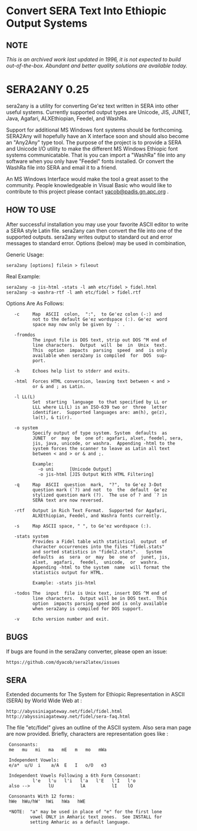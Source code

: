 # Convert SERA Text Into Ethiopic Output Systems

## NOTE
*This is an archived work last updated in 1996, it is not expected to
 build out-of-the-box.  Abundant and better quality solutions are
 available today.*


SERA2ANY 0.25
=============

sera2any is a utility for converting Ge'ez text written in SERA into other
useful systems.  Currently supported output types are Unicode, JIS, JUNET,
Java, Agafari, ALXEthiopian, Feedel, and WashRa.

Support for additional MS Windows font systems should be forthcoming. SERA2Any
will hopefully have an X interface soon and should also become an "Any2Any"
type tool.  The purpose of the project is to provide a SERA and Unicode I/O 
utility to make the different MS Windows Ethiopic font systems communicatable.
That is you can import a "WashRa" file into any software when you only have
"Feedel" fonts installed.  Or convert the WashRa file into SERA and email it
to a friend.

An MS Windows Interface would make the tool a great asset to the community.
People knowledgeable in Visual Basic who would like to contribute to this
project please contact yacob@padis.gn.apc.org .


HOW TO USE
----------

After successful installation you may use your favorite ASCII editor to write
a SERA style Latin file.  sera2any can then convert the file into one of the
supported outputs.  sera2any writes output to standard out and error messages
to standard error. Options (below) may be used in combination, 

Generic Usage:

    sera2any [options] filein > fileout

Real Example:

    sera2any -o jis-html -stats -l amh etc/fidel > fidel.html
    sera2any -o washra-rtf -l amh etc/fidel > fidel.rtf


Options Are As Follows:

       -c     Map  ASCII  colon,  ":",  to Ge'ez colon (-:) and
              not to the default Ge'ez wordspace (:). Ge'ez  word
              space may now only be given by `: .

       -fromdos
              The input file is DOS text, strip out DOS ^M end of
              line characters.  Output  will  be  in  Unix  text.
              This  option  impacts  parsing  speed  and  is only
              available when sera2any is compiled  for  DOS  sup-
              port.

       -h     Echoes help list to stderr and exits.

       -html  Forces HTML conversion, leaving text between < and >
              or & and ; as Latin.

       -l LL(L)
              Set  starting  language  to that specified by LL or
              LLL where LL(L) is an ISO-639 two or  three  letter
              identifier.  Supported languages are: am(h), ge(z),
              la(t), & ti(r).

       -o system
              Specify output of type system. System  defaults  as
              JUNET  or  may  be  one of: agafari, alxet, feedel, sera,
			  jis, java, unicode, or washra.  Appending -html to the 
			  system forces the scanner to leave as Latin all text 
			  between < and > or & and ;.

              Example:
                -o uni      [Unicode Output]
                -o jis-html [JIS Output With HTML Filtering]

       -q     Map  ASCII  question  mark,  "?",  to Ge'ez 3-Dot
              question mark (`?) and not  to  the  default  Ge'ez
              stylized question mark (?).  The use of ? and `? in
              SERA text are now reversed.

       -rtf   Output in Rich Text Format.  Supported for Agafari,
              ALXEthiopian, Feedel, and Washra fonts currently.

       -s     Map ASCII space, " ", to Ge'ez wordspace (:).

       -stats system
              Provides a Fidel table with statistical  output  of
              character occurrences into the files "fidel.stats"
              and sorted statistics in "fidel2.stats".   System
              defaults  as  sera  or  may  be  one of  junet, jis, 
			  alxet,  agafari,  feedel,  unicode,  or  washra.  
              Appending -html to the system  name  will format the 
			  statistics output for HTML.

              Example: -stats jis-html

       -todos The  input  file is Unix text, insert DOS ^M end of
              line characters.  Output will be in DOS text.  This
              option  impacts parsing speed and is only available
              when sera2any is compiled for DOS support.

       -v     Echo version number and exit.

 

BUGS
----

If bugs are found in the sera2any converter, please open an issue:

	https://github.com/dyacob/sera2latex/issues


SERA
----

Extended documents for The System for Ethiopic Representation in ASCII (SERA)
by World Wide Web at : 

	http://abyssiniagateway.net/fidel/fidel.html
	http://abyssiniagateway.net/fidel/sera-faq.html


The file "etc/fidel" gives an outline of the ASCII system.
Also sera man page are now provided.
Briefly, characters are representation goes like :

     Consonants:
     me   mu   mi   ma   mE   m   mo   mWa

     Independent Vowels:
     e/a*  u/U  i    a/A  E   I   o/O   e3

     Independent Vowels Following a 6th Form Consonant:
              l'e   l'u   l'i   l'a   l'E   l'I   l'o
     also -->       lU          lA          lI    lO

     Consonants With 12 forms:
     hWe  hWu/hW'  hWi   hWa   hWE

     *NOTE:  "a" may be used in place of "e" for the first lone
             vowel ONLY in Amharic text zones.  See INSTALL for
             setting Amharic as a default language.


